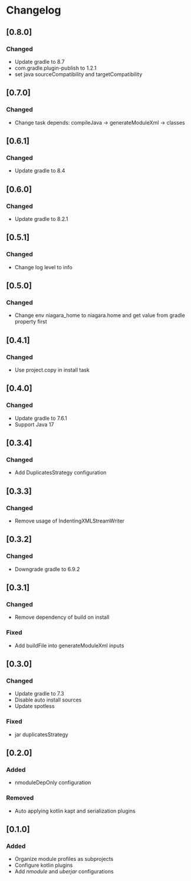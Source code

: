 # Changelog

## [0.8.0]
### Changed
- Update gradle to 8.7
- com.gradle.plugin-publish to 1.2.1
- set java sourceCompatibility and targetCompatibility

## [0.7.0]
### Changed
- Change task depends: compileJava -> generateModuleXml -> classes

## [0.6.1]
### Changed
- Update gradle to 8.4

## [0.6.0]
### Changed
- Update gradle to 8.2.1

## [0.5.1]
### Changed
- Change log level to info

## [0.5.0]
### Changed
- Change env niagara_home to niagara.home and get value from gradle property first

## [0.4.1]
### Changed
- Use project.copy in install task

## [0.4.0]
### Changed
- Update gradle to 7.6.1
- Support Java 17

## [0.3.4]
### Changed
- Add DuplicatesStrategy configuration

## [0.3.3]
### Changed
- Remove usage of IndentingXMLStreamWriter

## [0.3.2]
### Changed
- Downgrade gradle to 6.9.2

## [0.3.1]
### Changed
- Remove dependency of build on install
### Fixed
- Add buildFile into generateModuleXml inputs

## [0.3.0]
### Changed
- Update gradle to 7.3
- Disable auto install sources
- Update spotless
### Fixed
- jar duplicatesStrategy

## [0.2.0]
### Added
- nmoduleDepOnly configuration
### Removed
- Auto applying kotlin kapt and serialization plugins

## [0.1.0]
### Added
- Organize module profiles as subprojects
- Configure kotlin plugins
- Add *nmodule* and *uberjar* configurations
